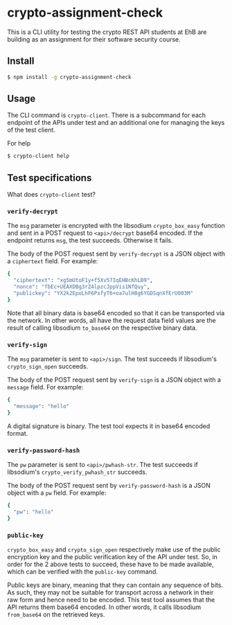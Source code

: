 # crypto-assignment-check

This is a CLI utility for testing the crypto REST API students at EhB are building as an assignment for their software security course.

## Install

```sh
$ npm install -g crypto-assignment-check
```

## Usage

The CLI command is `crypto-client`. There is a subcommand for each endpoint of the APIs under test and an additional one for managing the keys of the test client.

For help

```sh
$ crypto-client help
```

## Test specifications

What does `crypto-client` test?

### `verify-decrypt`

The `msg` parameter is encrypted with the libsodium `crypto_box_easy` function and sent in a POST request to `<api>/decrypt` base64 encoded. If the endpoint returns `msg`, the test succeeds. Otherwise it fails.

The body of the POST request sent by `verify-decrypt` is a JSON object with a `ciphertext` field. For example:
```sh
{
  "ciphertext": "xg5mUtoF1y+f5Xv57IqEHBcKhLB9",
  "nonce": "fbEc+UEAXDBg3rZ4lpzcJppVis1NfQuy",
  "publickey": "YX2k2EpoLhF6PxfyT6+oa7ulH8g6YGDSqnXfErU003M"
}
```

Note that all binary data is base64 encoded so that it can be transported via the network. In other words, all have the request data field values are the result of calling libsodium `to_base64` on the respective binary data.

### `verify-sign`

The `msg` parameter is sent to `<api>/sign`. The test succeeds if libsodium's `crypto_sign_open` succeeds.

The body of the POST request sent by `verify-sign` is a JSON object with a `message` field. For example:
```sh
{
  "message": "hello"
}
```

A digital signature is binary. The test tool expects it in base64 encoded format.

### `verify-password-hash`

The `pw` parameter is sent to `<api>/pwhash-str`. The test succeeds if libsodium's `crypto_verify_pwhash_str` succeeds.

The body of the POST request sent by `verify-password-hash` is a JSON object with a `pw` field. For example:
```sh
{
  "pw": "hello"
}
```

### `public-key`

`crypto_box_easy` and `crypto_sign_open` respectively make use of the public encryption key and the public verification key of the API under test. So, in order for the 2 above tests to succeed, these have to be made available, which can be verified with the `public-key` command.

Public keys are binary, meaning that they can contain any sequence of bits. As such, they may not be suitable for transport across a network in their raw form and hence need to be encoded. This test tool assumes that the API returns them base64 encoded. In other words, it calls libsodium `from_base64` on the retrieved keys.
